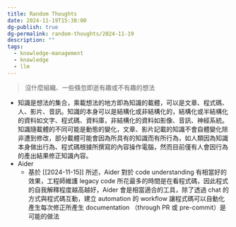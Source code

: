 ```yaml
---
title: Random Thoughts
date: 2024-11-19T15:38:00
dg-publish: true
dg-permalink: random-thoughts/2024-11-19
description: ""
tags:
  - knowledge-management
  - knowledge
  - llm
---
```

> 沒什麼組織、一些倏忽即逝有趣或不有趣的想法

- 知識是想法的集合，乘載想法的地方即為知識的載體，可以是文章、程式碼、人、影片、音訊。知識的本身可以是結構化或非結構化的，結構化或半結構化的資料如文字、程式碼、資料庫，非結構化的資料如影像、音訊、神經系統。知識隨載體的不同可能是動態的變化，文章、影片記載的知識不會自體變化除非遭到修改，部分載體可能會因為所具有的知識而有所行為，如人類因為知識本身做出行為、程式碼根據所撰寫的內容操作電腦，然而目前僅有人會因行為的產出結果修正知識內容。
- Aider
	- 基於 [[2024-11-15]] 所述，Aider 對於 code understanding 有相當好的效果，工程師維護 legacy code 所花最多的時間是在看程式碼，因此程式的自我解釋程度越高越好，Aider 會是相當適合的工具，除了透過 chat 的方式與程式碼互動，建立 automation 的 workflow 讓程式碼可以自動化產生每次修正所產生 documentation （through PR 或 pre-commit）是可能的做法